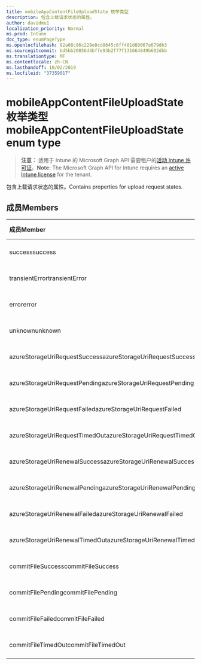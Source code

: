 ```yaml
---
title: mobileAppContentFileUploadState 枚举类型
description: 包含上载请求状态的属性。
author: davidmu1
localization_priority: Normal
ms.prod: Intune
doc_type: enumPageType
ms.openlocfilehash: 82a08c86c228e0cd8645c6ff481d89067e679db3
ms.sourcegitcommit: bd5bb20856d4bffe93b2f77f131664849b602dbb
ms.translationtype: MT
ms.contentlocale: zh-CN
ms.lasthandoff: 10/02/2019
ms.locfileid: "37359017"
---
```

# <a name="mobileappcontentfileuploadstate-enum-type"></a><span data-ttu-id="92485-103">mobileAppContentFileUploadState 枚举类型</span><span class="sxs-lookup"><span data-stu-id="92485-103">mobileAppContentFileUploadState enum type</span></span>

> <span data-ttu-id="92485-104">**注意：** 适用于 Intune 的 Microsoft Graph API 需要租户的[活动 Intune 许可证](https://go.microsoft.com/fwlink/?linkid=839381)。</span><span class="sxs-lookup"><span data-stu-id="92485-104">**Note:** The Microsoft Graph API for Intune requires an [active Intune license](https://go.microsoft.com/fwlink/?linkid=839381) for the tenant.</span></span>

<span data-ttu-id="92485-105">包含上载请求状态的属性。</span><span class="sxs-lookup"><span data-stu-id="92485-105">Contains properties for upload request states.</span></span>

## <a name="members"></a><span data-ttu-id="92485-106">成员</span><span class="sxs-lookup"><span data-stu-id="92485-106">Members</span></span>
|<span data-ttu-id="92485-107">成员</span><span class="sxs-lookup"><span data-stu-id="92485-107">Member</span></span>|<span data-ttu-id="92485-108">值</span><span class="sxs-lookup"><span data-stu-id="92485-108">Value</span></span>|<span data-ttu-id="92485-109">说明</span><span class="sxs-lookup"><span data-stu-id="92485-109">Description</span></span>|
|:---|:---|:---|
|<span data-ttu-id="92485-110">success</span><span class="sxs-lookup"><span data-stu-id="92485-110">success</span></span>|<span data-ttu-id="92485-111">0</span><span class="sxs-lookup"><span data-stu-id="92485-111">0</span></span>|<span data-ttu-id="92485-112">尚未记录</span><span class="sxs-lookup"><span data-stu-id="92485-112">Not yet documented</span></span>|
|<span data-ttu-id="92485-113">transientError</span><span class="sxs-lookup"><span data-stu-id="92485-113">transientError</span></span>|<span data-ttu-id="92485-114">1</span><span class="sxs-lookup"><span data-stu-id="92485-114">1</span></span>|<span data-ttu-id="92485-115">尚未记录</span><span class="sxs-lookup"><span data-stu-id="92485-115">Not yet documented</span></span>|
|<span data-ttu-id="92485-116">error</span><span class="sxs-lookup"><span data-stu-id="92485-116">error</span></span>|<span data-ttu-id="92485-117">双面</span><span class="sxs-lookup"><span data-stu-id="92485-117">2</span></span>|<span data-ttu-id="92485-118">尚未记录</span><span class="sxs-lookup"><span data-stu-id="92485-118">Not yet documented</span></span>|
|<span data-ttu-id="92485-119">unknown</span><span class="sxs-lookup"><span data-stu-id="92485-119">unknown</span></span>|<span data-ttu-id="92485-120">第三章</span><span class="sxs-lookup"><span data-stu-id="92485-120">3</span></span>|<span data-ttu-id="92485-121">尚未记录</span><span class="sxs-lookup"><span data-stu-id="92485-121">Not yet documented</span></span>|
|<span data-ttu-id="92485-122">azureStorageUriRequestSuccess</span><span class="sxs-lookup"><span data-stu-id="92485-122">azureStorageUriRequestSuccess</span></span>|<span data-ttu-id="92485-123">100</span><span class="sxs-lookup"><span data-stu-id="92485-123">100</span></span>|<span data-ttu-id="92485-124">尚未记录</span><span class="sxs-lookup"><span data-stu-id="92485-124">Not yet documented</span></span>|
|<span data-ttu-id="92485-125">azureStorageUriRequestPending</span><span class="sxs-lookup"><span data-stu-id="92485-125">azureStorageUriRequestPending</span></span>|<span data-ttu-id="92485-126">101</span><span class="sxs-lookup"><span data-stu-id="92485-126">101</span></span>|<span data-ttu-id="92485-127">尚未记录</span><span class="sxs-lookup"><span data-stu-id="92485-127">Not yet documented</span></span>|
|<span data-ttu-id="92485-128">azureStorageUriRequestFailed</span><span class="sxs-lookup"><span data-stu-id="92485-128">azureStorageUriRequestFailed</span></span>|<span data-ttu-id="92485-129">102</span><span class="sxs-lookup"><span data-stu-id="92485-129">102</span></span>|<span data-ttu-id="92485-130">尚未记录</span><span class="sxs-lookup"><span data-stu-id="92485-130">Not yet documented</span></span>|
|<span data-ttu-id="92485-131">azureStorageUriRequestTimedOut</span><span class="sxs-lookup"><span data-stu-id="92485-131">azureStorageUriRequestTimedOut</span></span>|<span data-ttu-id="92485-132">103</span><span class="sxs-lookup"><span data-stu-id="92485-132">103</span></span>|<span data-ttu-id="92485-133">尚未记录</span><span class="sxs-lookup"><span data-stu-id="92485-133">Not yet documented</span></span>|
|<span data-ttu-id="92485-134">azureStorageUriRenewalSuccess</span><span class="sxs-lookup"><span data-stu-id="92485-134">azureStorageUriRenewalSuccess</span></span>|<span data-ttu-id="92485-135">200</span><span class="sxs-lookup"><span data-stu-id="92485-135">200</span></span>|<span data-ttu-id="92485-136">尚未记录</span><span class="sxs-lookup"><span data-stu-id="92485-136">Not yet documented</span></span>|
|<span data-ttu-id="92485-137">azureStorageUriRenewalPending</span><span class="sxs-lookup"><span data-stu-id="92485-137">azureStorageUriRenewalPending</span></span>|<span data-ttu-id="92485-138">201</span><span class="sxs-lookup"><span data-stu-id="92485-138">201</span></span>|<span data-ttu-id="92485-139">尚未记录</span><span class="sxs-lookup"><span data-stu-id="92485-139">Not yet documented</span></span>|
|<span data-ttu-id="92485-140">azureStorageUriRenewalFailed</span><span class="sxs-lookup"><span data-stu-id="92485-140">azureStorageUriRenewalFailed</span></span>|<span data-ttu-id="92485-141">202</span><span class="sxs-lookup"><span data-stu-id="92485-141">202</span></span>|<span data-ttu-id="92485-142">尚未记录</span><span class="sxs-lookup"><span data-stu-id="92485-142">Not yet documented</span></span>|
|<span data-ttu-id="92485-143">azureStorageUriRenewalTimedOut</span><span class="sxs-lookup"><span data-stu-id="92485-143">azureStorageUriRenewalTimedOut</span></span>|<span data-ttu-id="92485-144">203</span><span class="sxs-lookup"><span data-stu-id="92485-144">203</span></span>|<span data-ttu-id="92485-145">尚未记录</span><span class="sxs-lookup"><span data-stu-id="92485-145">Not yet documented</span></span>|
|<span data-ttu-id="92485-146">commitFileSuccess</span><span class="sxs-lookup"><span data-stu-id="92485-146">commitFileSuccess</span></span>|<span data-ttu-id="92485-147">300</span><span class="sxs-lookup"><span data-stu-id="92485-147">300</span></span>|<span data-ttu-id="92485-148">尚未记录</span><span class="sxs-lookup"><span data-stu-id="92485-148">Not yet documented</span></span>|
|<span data-ttu-id="92485-149">commitFilePending</span><span class="sxs-lookup"><span data-stu-id="92485-149">commitFilePending</span></span>|<span data-ttu-id="92485-150">301</span><span class="sxs-lookup"><span data-stu-id="92485-150">301</span></span>|<span data-ttu-id="92485-151">尚未记录</span><span class="sxs-lookup"><span data-stu-id="92485-151">Not yet documented</span></span>|
|<span data-ttu-id="92485-152">commitFileFailed</span><span class="sxs-lookup"><span data-stu-id="92485-152">commitFileFailed</span></span>|<span data-ttu-id="92485-153">302</span><span class="sxs-lookup"><span data-stu-id="92485-153">302</span></span>|<span data-ttu-id="92485-154">尚未记录</span><span class="sxs-lookup"><span data-stu-id="92485-154">Not yet documented</span></span>|
|<span data-ttu-id="92485-155">commitFileTimedOut</span><span class="sxs-lookup"><span data-stu-id="92485-155">commitFileTimedOut</span></span>|<span data-ttu-id="92485-156">303</span><span class="sxs-lookup"><span data-stu-id="92485-156">303</span></span>|<span data-ttu-id="92485-157">尚未记录</span><span class="sxs-lookup"><span data-stu-id="92485-157">Not yet documented</span></span>|




